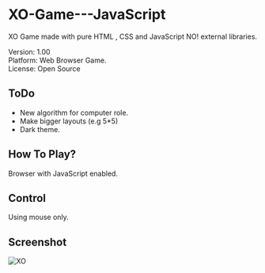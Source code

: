 # XO-Game---JavaScript

XO Game made with pure HTML , CSS and JavaScript NO! external libraries.

Version: 1.00 <br>
Platform: Web Browser Game. <br>
License: Open Source <br>

## ToDo
- New algorithm for computer role.
- Make bigger layouts (e.g 5*5)
- Dark theme.

## How To Play?
Browser with JavaScript enabled.

## Control
Using mouse only.

## Screenshot
![XO](https://imgur.com/a/mwDPwCb)
